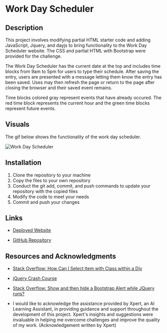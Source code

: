 # Work Day Scheduler

## Description
This project involves modifying partial HTML starter code and adding JavaScript, Jquery, and dayjs to bring functionality to the Work Day Scheduler website. The CSS and partial HTML with Bootstrap were provided for the challenge.

The Work Day Scheduler has the current date at the top and includes time blocks from 9am to 5pm for users to type their schedule. After saving the entry, users are presented with a message letting them know the entry has been saved. Uses may then refresh the page or return to the page after closing the browser and their saved event remains.

Time blocks colored gray represent events that have already occured. The red time block represents the current hour and the green time blocks represent future events.


## Visuals
The gif below shows the functionality of the work day scheduler. 

![Work Day Scheduler](./assets/images/work-day-scheduler.gif)



## Installation
1. Clone the repository to your machine
2. Copy the files to your own repository
3. Conduct the git add, commit, and push commands to update your repository with the copied files
4. Modify the code to meet your needs
5. Commit and push your changes


## Links
- [Deployed Website](https://hwoolford.github.io/work-day-scheduler/)

- [GitHub Repository](https://github.com/hwoolford/work-day-scheduler)


## Resources and Acknowledgments
- [Stack Overflow: How Can I Select Item with Class within a Div](https://stackoverflow.com/questions/6933763/how-can-i-select-item-with-class-within-a-div)

- [jQuery Crash Course](https://youtube.com/playlist?list=PLillGF-RfqbYJVXBgZ_nA7FTAAEpp_IAc&si=Mbf-d_1vkJ0ypRaX)

- [Stack Overflow: Show and then hide a Bootstrap Alert while JQuery runs?](https://stackoverflow.com/questions/61485740/show-and-then-hide-a-bootstrap-alert-while-jquery-runs)

- I would like to acknowledge the assistance provided by Xpert, an AI Learning Assistant, in providing guidance and support throughout the development of this project. Xpert's insights and suggestions were invaluable in helping me overcome challenges and improve the quality of my work. (Acknowledgement written by Xpert)